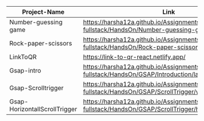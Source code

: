 | Project-Name | Link |
|--------------|------|
|Number-guessing game|https://harsha12a.github.io/Assignments-of-fullstack/HandsOn/Number-guessing-game/|
|Rock-paper-scissors|https://harsha12a.github.io/Assignments-of-fullstack/HandsOn/Rock-paper-scissors/|
|LinkToQR|https://link-to-qr-react.netlify.app/|
|Gsap-intro|https://harsha12a.github.io/Assignments-of-fullstack/HandsOn/GSAP/Introduction/landPage.html|
|Gsap-Scrolltrigger|https://harsha12a.github.io/Assignments-of-fullstack/HandsOn/GSAP/ScrollTrigger/verticalScroll.html|
|Gsap-HorizontallScrollTrigger|https://harsha12a.github.io/Assignments-of-fullstack/HandsOn/GSAP/ScrollTrigger/horizontalScroll.html